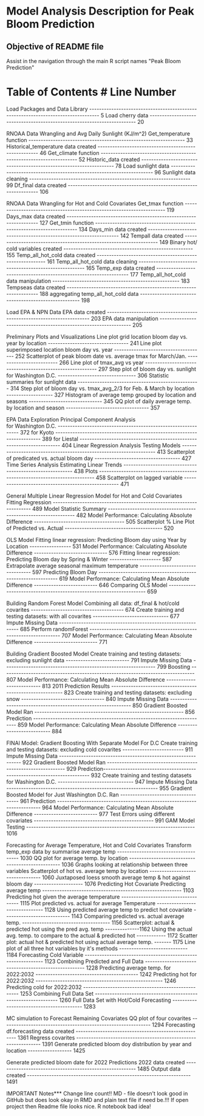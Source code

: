 # Model Analysis Description for Peak Bloom Prediction #

## Objective of README file ##
Assist in the navigation through the main R script names "Peak Bloom Prediction"

# **Table of Contents** #                                                                          Line Number
Load Packages and Data
    Library ---------------------------------------------------------------------------------- 5
    Load cherry data ------------------------------------------------------------------------ 20

RNOAA Data Wrangling and Avg Daily Sunlight (KJ/m^2)
    Get_temperature function ---------------------------------------------------------------- 33
    Historical_temperature data created ----------------------------------------------------- 46
    Get_climate function -------------------------------------------------------------------- 52
    Historic_data created ------------------------------------------------------------------- 78
    Load sunlight data ---------------------------------------------------------------------- 96
    Sunlight data cleaning ------------------------------------------------------------------ 99
    Df_final data created ------------------------------------------------------------------ 106

RNOAA Data Wrangling for Hot and Cold Covariates 
    Get_tmax function ---------------------------------------------------------------------- 119
    Days_max data created ------------------------------------------------------------------ 127
    Get_tmin function ---------------------------------------------------------------------- 134
    Days_min data created ------------------------------------------------------------------ 142
    Tempall data created ------------------------------------------------------------------- 149
    Binary hot/ cold variables created ----------------------------------------------------- 155
    Temp_all_hot_cold data created --------------------------------------------------------- 161
    Temp_all_hot_cold data cleaning -------------------------------------------------------- 165
    Temp_exp data created ------------------------------------------------------------------ 177
    Temp_all_hot_cold data manipulation ---------------------------------------------------- 183
    Tempseas data created ------------------------------------------------------------------ 188
    aggregating temp_all_hot_cold data ----------------------------------------------------- 198

Load EPA & NPN Data
    EPA data created ----------------------------------------------------------------------- 203
    EPA data manipulation ------------------------------------------------------------------ 205

Preliminary Plots and Visualizations
    Line plot grid location bloom day vs. year by location --------------------------------- 241
    Line plot superimposed location bloom day vs. year ------------------------------------- 252
    Scatterplot of peak bloom date vs. average tmax for March/Jan. ------------------------- 266
    Line plot of tmax_avg vs year ---------------------------------------------------------- 297
    Step plot of bloom day vs. sunlight for Washington D.C. -------------------------------- 306
    Statistic summaries for sunlight data -------------------------------------------------- 314
    Step plot of bloom day vs. tmax_avg_2/3 for Feb. & March by location ------------------- 327
    Histogram of average temp grouped by location and seasons ------------------------------ 345
    QQ plot of daily average temp. by location and season ---------------------------------- 357

EPA Data Exploration 
    Principal Component Analysis  
          for Washington D.C. -------------------------------------------------------------- 372
          for Kyoto ------------------------------------------------------------------------ 389
          for Liestal ---------------------------------------------------------------------- 404
    Linear Regression Analysis 
          Testing Models ------------------------------------------------------------------- 413
          Scatterplot of predicated vs. actual bloom day ----------------------------------- 427
    Time Series Analysis
          Estimating Linear Trends --------------------------------------------------------- 438
          Plots ---------------------------------------------------------------------------- 458
          Scatterplot on lagged variable --------------------------------------------------- 471

General Multiple Linear Regression Model for Hot and Cold Covariates
    Fitting Regression --------------------------------------------------------------------- 489
    Model Statistic Summary ---------------------------------------------------------------- 482
    Model Performance: Calculating Absolute Difference ------------------------------------- 505
    Scatterplot % Line Plot of Predicted vs. Actual ---------------------------------------- 520

OLS Model
    Fitting linear regression: Predicting Bloom day using Year by Location ----------------- 531
           Model Performance: Calculating Absolute Difference ------------------------------ 576
    Fitting linear regression: Predicting Bloom day by Spring & Winter --------------------- 587
          Extrapolate average seasonal maximum temperature --------------------------------- 597
          Predicting Bloom Day ------------------------------------------------------------- 619
          Model Performance: Calculating Mean Absolute Difference -------------------------- 646
    Comparing OLS Model -------------------------------------------------------------------- 659

Building Random Forest Model
    Combining all data: df_final & hot/cold covarites -------------------------------------- 674
    Create training and testing datasets: with all covarites ------------------------------- 677
          Impute Missing Data  ------------------------------------------------------------- 685
    Perform randomForest  ------------------------------------------------------------------ 707
          Model Performance: Calculating Mean Absolute Difference -------------------------- 771

Building Gradient Boosted Model
    Create training and testing datasets: excluding sunlight data -------------------------- 791
          Impute Missing Data -------------------------------------------------------------- 799
    Boosting ------------------------------------------------------------------------------- 807
          Model Performance: Calculating Mean Absolute Difference -------------------------- 813
          2011 Prediction Results ---------------------------------------------------------- 823
    Create training and testing datasets: excluding snow ----------------------------------  840
          Impute Missing Data -------------------------------------------------------------- 850
    Gradient Boosted Model Ran ------------------------------------------------------------- 856
          Prediction ----------------------------------------------------------------------- 859
          Model Performance: Calculating Mean Absolute Difference -------------------------- 884

FINAl Model:
Gradient Boosting With Separate Model For D.C
    Create training and testing datasets: excluding cold covarites ------------------------- 911
          Impute Missing Data -------------------------------------------------------------- 922
    Gradient Boosted Model Ran ------------------------------------------------------------- 929
          Prediction------------------------------------------------------------------------ 932
    Create training and testing datasets for Washington D.C. ------------------------------- 947
          Impute Missing Data -------------------------------------------------------------- 955
    Gradient Boosted Model for Just Washington D.C. Ran ------------------------------------ 961
          Prediction ----------------------------------------------------------------------- 964
          Model Performance: Calculating Mean Absolute Difference -------------------------- 977
    Test Errors using different covariates ------------------------------------------------- 991
    GAM Model Testing --------------------------------------------------------------------- 1016

Forecasting for Average Temperature, Hot and Cold Covariates 
    Transform temp_exp data by summarise average temp ------------------------------------- 1030
    QQ plot for average temp. by location ------------------------------------------------- 1036
    Graphs looking at relationship between three variables
          Scatterplot of hot vs. average temp by location --------------------------------- 1060
          Juxtaposed loess smooth average temp & hot against bloom day -------------------- 1076
    Predicting Hot Covariate
          Predicting average temp --------------------------------------------------------- 1103
          Predicting hot given the average temperature ------------------------------------ 1115
          Plot predicted vs. actual for average Temperature ------------------------------- 1128
          Using predicted average temp to predict hot covariate --------------------------- 1143
          Comparing predicted vs. actual average temp. ------------------------------------ 1156
                Scatterplot: actual & predicted hot using the pred avg. temp  --------------1162
          Using the actual avg. temp. to compare to the actual & predicted hot ------------ 1172
                Scatter plot: actual hot & predicted hot using actual average temp. ------- 1175
          Line plot of all three hot variables by it's methods ---------------------------- 1184
    Forecasting Cold Variable ------------------------------------------------------------- 1123
    Combining Predicted and Full Data ----------------------------------------------------- 1228
          Predicting average temp. for 2022:2032 ------------------------------------------ 1242
          Predicting hot for 2022:2032 ---------------------------------------------------- 1246
          Predicting cold for 2022:2032 --------------------------------------------------- 1253
    Combining Full Data Set --------------------------------------------------------------- 1260
          Full Data Set with Hot/Cold Forecasting ----------------------------------------- 1283

MC simulation to Forecast Remaining Covariates
    QQ plot of four covarites ------------------------------------------------------------- 1294
    Forecasting
          df.forecasting data created ----------------------------------------------------- 1361
          Regress covarites --------------------------------------------------------------- 1391
          Generate predicted bloom doy distribution by year and location ------------------ 1425

Generate predicted bloom date for 2022
    Predictions 2022 data created --------------------------------------------------------- 1485
    Output data created ------------------------------------------------------------------- 1491
     
    

IMPORTANT Notes***
Change line count!!
MD - file doesn't look good in GitHub but does look okay in RMD and plain text file if need be.!!! If open project then Readme file looks nice. 
R notebook bad idea!










